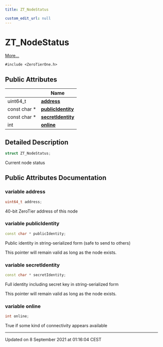 ```yaml
---
title: ZT_NodeStatus

custom_edit_url: null
---
```


# ZT_NodeStatus



 [More...](#detailed-description)


`#include <ZeroTierOne.h>`

## Public Attributes

|                | Name           |
| -------------- | -------------- |
| uint64_t | **[address](/autogen/libztcore/classes/struct_z_t___node_status.md#variable-address)**  |
| const char * | **[publicIdentity](/autogen/libztcore/classes/struct_z_t___node_status.md#variable-publicidentity)**  |
| const char * | **[secretIdentity](/autogen/libztcore/classes/struct_z_t___node_status.md#variable-secretidentity)**  |
| int | **[online](/autogen/libztcore/classes/struct_z_t___node_status.md#variable-online)**  |

## Detailed Description

```cpp
struct ZT_NodeStatus;
```


Current node status 

## Public Attributes Documentation

### variable address

```cpp
uint64_t address;
```


40-bit ZeroTier address of this node 


### variable publicIdentity

```cpp
const char * publicIdentity;
```


Public identity in string-serialized form (safe to send to others)

This pointer will remain valid as long as the node exists. 


### variable secretIdentity

```cpp
const char * secretIdentity;
```


Full identity including secret key in string-serialized form

This pointer will remain valid as long as the node exists. 


### variable online

```cpp
int online;
```


True if some kind of connectivity appears available 


-------------------------------

Updated on  8 September 2021 at 01:16:04 CEST